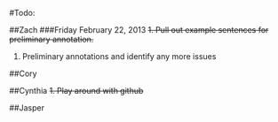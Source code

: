 #Todo:

##Zach
###Friday February 22, 2013
~~1. Pull out example sentences for preliminary annotation.~~  
1. Preliminary annotations and identify any more issues

##Cory

##Cynthia
~~1. Play around with github~~

##Jasper
